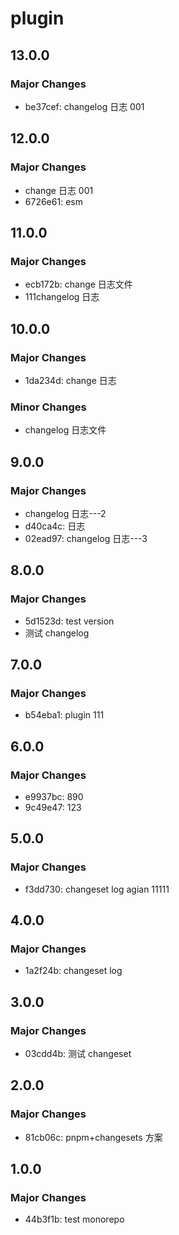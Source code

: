 # plugin

## 13.0.0

### Major Changes

- be37cef: changelog 日志 001

## 12.0.0

### Major Changes

- change 日志 001
- 6726e61: esm

## 11.0.0

### Major Changes

- ecb172b: change 日志文件
- 111changelog 日志

## 10.0.0

### Major Changes

- 1da234d: change 日志

### Minor Changes

- changelog 日志文件

## 9.0.0

### Major Changes

- changelog 日志---2
- d40ca4c: 日志
- 02ead97: changelog 日志---3

## 8.0.0

### Major Changes

- 5d1523d: test version
- 测试 changelog

## 7.0.0

### Major Changes

- b54eba1: plugin 111

## 6.0.0

### Major Changes

- e9937bc: 890
- 9c49e47: 123

## 5.0.0

### Major Changes

- f3dd730: changeset log agian 11111

## 4.0.0

### Major Changes

- 1a2f24b: changeset log

## 3.0.0

### Major Changes

- 03cdd4b: 测试 changeset

## 2.0.0

### Major Changes

- 81cb06c: pnpm+changesets 方案

## 1.0.0

### Major Changes

- 44b3f1b: test monorepo
